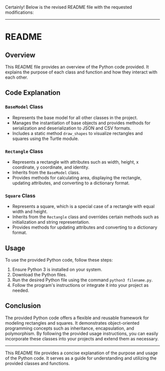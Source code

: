 Certainly! Below is the revised README file with the requested modifications:

---

# README

## Overview

This README file provides an overview of the Python code provided. It explains the purpose of each class and function and how they interact with each other.

## Code Explanation

### `BaseModel` Class

- Represents the base model for all other classes in the project.
- Manages the instantiation of base objects and provides methods for serialization and deserialization to JSON and CSV formats.
- Includes a static method `draw_shapes` to visualize rectangles and squares using the Turtle module.

### `Rectangle` Class

- Represents a rectangle with attributes such as width, height, x coordinate, y coordinate, and identity.
- Inherits from the `BaseModel` class.
- Provides methods for calculating area, displaying the rectangle, updating attributes, and converting to a dictionary format.

### `Square` Class

- Represents a square, which is a special case of a rectangle with equal width and height.
- Inherits from the `Rectangle` class and overrides certain methods such as initialization and string representation.
- Provides methods for updating attributes and converting to a dictionary format.

## Usage

To use the provided Python code, follow these steps:

1. Ensure Python 3 is installed on your system.
2. Download the Python files.
3. Run the desired Python file using the command `python3 filename.py`.
4. Follow the program's instructions or integrate it into your project as needed.

## Conclusion

The provided Python code offers a flexible and reusable framework for modeling rectangles and squares. It demonstrates object-oriented programming concepts such as inheritance, encapsulation, and polymorphism. By following the provided usage instructions, you can easily incorporate these classes into your projects and extend them as necessary.

---

This README file provides a concise explanation of the purpose and usage of the Python code. It serves as a guide for understanding and utilizing the provided classes and functions.
